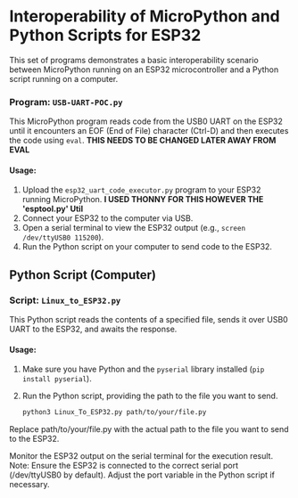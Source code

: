 # Interoperability of MicroPython and Python Scripts for ESP32

This set of programs demonstrates a basic interoperability scenario between MicroPython running on an ESP32 microcontroller and a Python script running on a computer.

### Program: `USB-UART-POC.py`

This MicroPython program reads code from the USB0 UART on the ESP32 until it encounters an EOF (End of File) character (Ctrl-D) and then executes the code using `eval`.
**THIS NEEDS TO BE CHANGED LATER AWAY FROM EVAL**

#### Usage:

1. Upload the `esp32_uart_code_executor.py` program to your ESP32 running MicroPython. 
**I USED THONNY FOR THIS HOWEVER THE 'esptool.py' Util**
2. Connect your ESP32 to the computer via USB.
3. Open a serial terminal to view the ESP32 output (e.g., `screen /dev/ttyUSB0 115200`).
4. Run the Python script on your computer to send code to the ESP32.

## Python Script (Computer)

### Script: `Linux_to_ESP32.py`

This Python script reads the contents of a specified file, sends it over USB0 UART to the ESP32, and awaits the response.

#### Usage:

1. Make sure you have Python and the `pyserial` library installed (`pip install pyserial`).
2. Run the Python script, providing the path to the file you want to send.

   ```bash
   python3 Linux_To_ESP32.py path/to/your/file.py
   ```
   
Replace path/to/your/file.py with the actual path to the file you want to send to the ESP32.

Monitor the ESP32 output on the serial terminal for the execution result.
Note: Ensure the ESP32 is connected to the correct serial port (/dev/ttyUSB0 by default). Adjust the port variable in the Python script if necessary.
